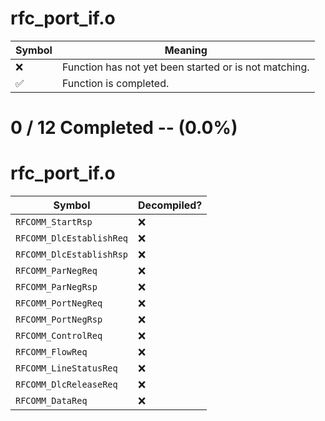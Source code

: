 # rfc_port_if.o
| Symbol | Meaning 
| ------------- | ------------- 
| :x: | Function has not yet been started or is not matching. 
| :white_check_mark: | Function is completed. 


# 0 / 12 Completed -- (0.0%)
# rfc_port_if.o
| Symbol | Decompiled? |
| ------------- | ------------- |
| `RFCOMM_StartRsp` | :x: |
| `RFCOMM_DlcEstablishReq` | :x: |
| `RFCOMM_DlcEstablishRsp` | :x: |
| `RFCOMM_ParNegReq` | :x: |
| `RFCOMM_ParNegRsp` | :x: |
| `RFCOMM_PortNegReq` | :x: |
| `RFCOMM_PortNegRsp` | :x: |
| `RFCOMM_ControlReq` | :x: |
| `RFCOMM_FlowReq` | :x: |
| `RFCOMM_LineStatusReq` | :x: |
| `RFCOMM_DlcReleaseReq` | :x: |
| `RFCOMM_DataReq` | :x: |
